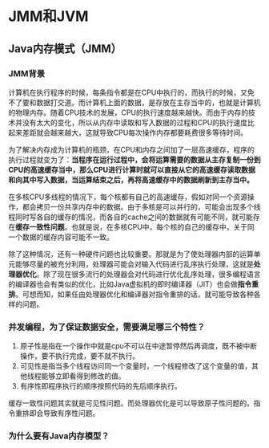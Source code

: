 # JMM和JVM





## Java内存模式（JMM）



### JMM背景

计算机在执行程序的时候，每条指令都是在CPU中执行的，而执行的时候，又免不了要和数据打交道。而计算机上面的数据，是存放在主存当中的，也就是计算机的物理内存。随着CPU技术的发展，CPU的执行速度越来越快。而由于内存的技术并没有太大的变化，所以从内存中读取和写入数据的过程和CPU的执行速度比起来差距就会越来越大，这就导致CPU每次操作内存都要耗费很多等待时间。

为了解决内存成为计算机的瓶颈，在CPU和内存之间加了一层高速缓存，程序的执行过程就变为了：**当程序在运行过程中，会将运算需要的数据从主存复制一份到CPU的高速缓存当中，那么CPU进行计算时就可以直接从它的高速缓存读取数据和向其中写入数据，当运算结束之后，再将高速缓存中的数据刷新到主存当中。**

在多核CPU多线程的情况下，每个核都有自己的高速缓存，假如对同一个资源操作，都会拷贝一份共享内存中的数据。由于多核是可以并行的，可能会出现多个线程同时写各自的缓存的情况，而各自的cache之间的数据就有可能不同，就可能存在**缓存一致性问题**。也就是说，在多核CPU中，每个核的自己的缓存中，关于同一个数据的缓存内容可能不一致。

除了这种情况，还有一种硬件问题也比较重要。那就是为了使处理器内部的运算单元能够尽量的被充分利用，处理器可能会对输入代码进行乱序执行处理，这就是**处理器优化**。除了现在很多流行的处理器会对代码进行优化乱序处理，很多编程语言的编译器也会有类似的优化，比如Java虚拟机的即时编译器（JIT）也会做**指令重排**。可想而知，如果任由处理器优化和编译器对指令重排的话，就可能导致各种各样的问题。



### 并发编程，为了保证数据安全，需要满足哪三个特性？

1. 原子性是指在一个操作中就是cpu不可以在中途暂停然后再调度，既不被中断操作，要不执行完成，要不就不执行。
2. 可见性是指当多个线程访问同一个变量时，一个线程修改了这个变量的值，其他线程能够立即看得到修改的值。
3. 有序性即程序执行的顺序按照代码的先后顺序执行。

缓存一致性问题其实就是可见性问题。而处理器优化是可以导致原子性问题的。指令重排即会导致有序性问题。


### 为什么要有Java内存模型？

































